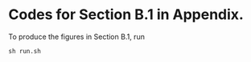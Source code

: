 # Codes for Section B.1 in Appendix.
To produce the figures in Section B.1, run
````
sh run.sh
````
